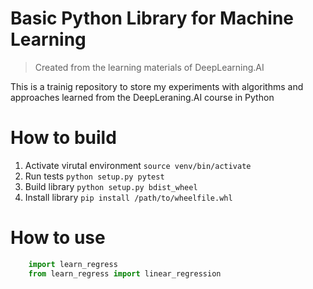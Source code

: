 # Basic Python Library for Machine Learning

> Created from the learning materials of DeepLearning.AI

This is a trainig repository to store my experiments with algorithms and approaches learned from the DeepLeraning.AI course in Python

# How to build

1. Activate virutal environment ```source venv/bin/activate```
2. Run tests ```python setup.py pytest```
3. Build library ```python setup.py bdist_wheel```
4. Install library ```pip install /path/to/wheelfile.whl```

# How to use

```python
    import learn_regress
    from learn_regress import linear_regression
```